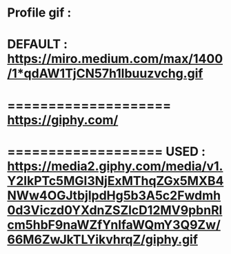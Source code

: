 Profile gif : 
===================
DEFAULT :
https://miro.medium.com/max/1400/1*qdAW1TjCN57h1lbuuzvchg.gif
=====================

====================
https://giphy.com/
===================
===================
USED :
https://media2.giphy.com/media/v1.Y2lkPTc5MGI3NjExMThqZGx5MXB4NWw4OGJtbjlpdHg5b3A5c2Fwdmh0d3Viczd0YXdnZSZlcD12MV9pbnRlcm5hbF9naWZfYnlfaWQmY3Q9Zw/66M6ZwJkTLYikvhrqZ/giphy.gif
===============
